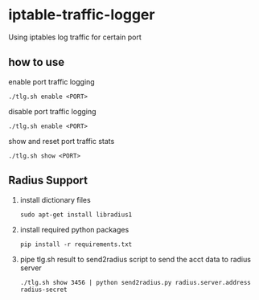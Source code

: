 # iptable-traffic-logger
Using iptables log traffic for certain port 

## how to use 

enable port traffic logging
```
./tlg.sh enable <PORT>
```

disable port traffic logging
```
./tlg.sh enable <PORT>
```

show and reset port traffic stats
```
./tlg.sh show <PORT>
```


## Radius Support 

1. install dictionary files

    ```
    sudo apt-get install libradius1
    ```
    
2. install required python packages 

    ```
    pip install -r requirements.txt
    ```
    
3. pipe tlg.sh result to  send2radius script to send the acct data to radius server 
    
    ```
    ./tlg.sh show 3456 | python send2radius.py radius.server.address radius-secret 
    ```

